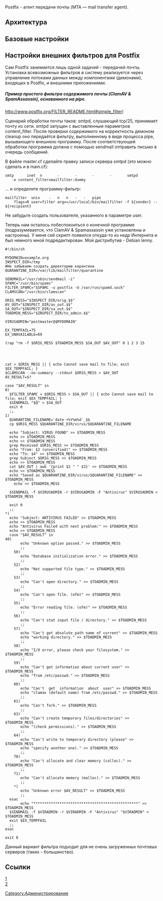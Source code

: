 Postfix - агент передачи почты (MTA — mail transfer agent).

## Архитектура

## Базовые настройки

## Настройки внешних фильтров для Postfix

Сам Postfix занимается лишь одной задачей - передачей почты. Установка
всевозможных фильтров в систему реализуется через управление потоками
данных между компонентами (демонами), входящих в Postfix, и внешними
приложениями.

##### Пример простого фильтра содержимого почты (ClamAV & SpamAssassin), основанного на pipe.

<http://www.postfix.org/FILTER_README.html#simple_filter>)

Сценарий обработки почты таков: smtpd, слушающий tcp/25, принимает почту
из сети. smtpd запущен с выставленным параметров content\_filter. После
проверки содержимого на корректность демоном cleanup оно передаётся
фильтру, выполненному в виде процесса pipe, вызывающего внешнюю
программу. После соответствующей обработки программа должна с
помощью sendmail отправить письмо в очередь сообщений.

В файле master.cf сделайте правку записи сервера smtpd (это можно
сделать и в main.cf):

    smtp      inet  n       -       -       -       -       smtpd
       -o content_filter=mailfilter:dummy

... и определите программу-фильтр:

    mailfilter  unix    -   n   n   -   -   pipe
        flags=R user=filter argv=/usr/local/bin/mailfilter -f ${sender} -- ${recipient}

Не забудьте создать пользователя, указанного в параметре user.

Теперь нам осталось побеспокоиться о конечной программе
(подразумевается, что ClamAV & Spamassassin уже
установлены и настроены). У меня сей скрипт появился откуда-то
из недр Интернета и был немного мной подредактирован. Мой дистрибутив -
Debian lenny.

    #!/bin/sh
    
    MYDOMAIN=example.org
    INSPECT_DIR=/tmp
    #Не забываем создать директорию карантина
    QUARANTINE_DIR=/var/lib/mailfilter/quarantine
    
    SENDMAIL="/usr/sbin/sendmail -i"
    SPAMC="/usr/bin/spamc"
    FILTER_SPAMC="$SPAMC -u postfix -U /var/run/spamd.sock"
    CLAMSCAN="/usr/bin/clamscan"
    
    ORIG_MESS="$INSPECT_DIR/orig.$$"
    AV_OUT="$INSPECT_DIR/av_out.$$"
    SA_OUT="$INSPECT_DIR/sa_out.$$"
    TOADMIN_MESS="$INSPECT_DIR/to_admin.$$"
    
    VIRUSADMIN="postmaster@$MYDOMAIN"
    
    EX_TEMPFAIL=75
    EX_UNAVAILABLE=69
    
    trap "rm -f $ORIG_MESS $TOADMIN_MESS $SA_OUT $AV_OUT" 0 1 2 3 15
    
    
    
    
    cat > $ORIG_MESS || { echo Cannot save mail to file; exit $EX_TEMPFAIL; }
    $CLAMSCAN --no-summary --stdout $ORIG_MESS > $AV_OUT
    AV_RESULT=$?
    
    case "$AV_RESULT" in
    0)
      $FILTER_SPAMC < $ORIG_MESS > $SA_OUT || { echo Cannot save mail to file; exit $EX_TEMPFAIL; }
      $SENDMAIL "$@" < $SA_OUT
      exit 0
      ;;
    1)
      QUARANTINE_FILENAME=`date +%Y%m%d`_$$
      cp $ORIG_MESS $QUARANTINE_DIR/virus/$QUARANTINE_FILENAME
    
      echo "Subject: VIRUS FOUND" >> $TOADMIN_MESS
      echo >> $TOADMIN_MESS
      echo >> $TOADMIN_MESS
      grep Received $ORIG_MESS >> $TOADMIN_MESS
      echo "From: $2 (unverified)" >> $TOADMIN_MESS
      echo "To: $4" >> $TOADMIN_MESS
      grep Subject $ORIG_MESS >> $TOADMIN_MESS
      echo >> $TOADMIN_MESS
      cat $AV_OUT | awk '{print $2 " " $3}' >> $TOADMIN_MESS
      echo >> $TOADMIN_MESS
      echo "Saved as $QUARANTINE_DIR/virus/$QUARANTINE_FILENAME" >> $TOADMIN_MESS
        echo >> $TOADMIN_MESS
     
      $SENDMAIL -f $VIRUSADMIN -r $VIRUSADMIN -F "Antivirus" $VIRUSADMIN < $TOADMIN_MESS
    
      exit 0
      ;;
    *)
      echo "Subject: ANTIVIRUS FAILED" >> $TOADMIN_MESS
      echo >> $TOADMIN_MESS
      echo "Antivirus Failed with next problem:" >> $TOADMIN_MESS
      echo >> $TOADMIN_MESS
      case "$AV_RESULT" in
    40)
           echo "Unknown option passed." >> $TOADMIN_MESS
           ;;
        50)
           echo "Database initialization error." >> $TOADMIN_MESS
           ;;
        52)
           echo "Not supported file type." >> $TOADMIN_MESS
           ;;
        53)
           echo "Can't open directory." >> $TOADMIN_MESS
           ;;
        54)
           echo "Can't open file. (ofm)" >> $TOADMIN_MESS
           ;;
        55)
           echo "Error reading file. (ofm)" >> $TOADMIN_MESS
           ;;
        56)
           echo "Can't stat input file / directory." >> $TOADMIN_MESS
           ;;
        57) 
           echo "Can't get absolute path name of current" >> $TOADMIN_MESS
           echo "working directory." >> $TOADMIN_MESS
           ;;
        58)
           echo "I/O error, please check your filesystem." >> $TOADMIN_MESS
           ;;
        59) 
           echo "Can't get information about current user" >> $TOADMIN_MESS
           echo "from /etc/passwd." >> $TOADMIN_MESS
           ;;
        60) 
           echo "Can't  get  information  about  user" >> $TOADMIN_MESS
           echo "clamav (default name) from /etc/passwd." >> $TOADMIN_MESS
           ;;
        61) 
           echo "Can't fork." >> $TOADMIN_MESS
           ;;
        63) 
           echo "Can't create temporary files/directories" >> $TOADMIN_MESS
           echo "(check permissions)." >> $TOADMIN_MESS
           ;;
        64) 
           echo "Can't write to temporary directory (please" >> $TOADMIN_MESS
           echo "specify another one)." >> $TOADMIN_MESS
           ;;
        70) 
           echo "Can't allocate and clear memory (calloc)." >> $TOADMIN_MESS
           ;;
        71) 
           echo "Can't allocate memory (malloc)." >> $TOADMIN_MESS
           ;;
        *)
           echo "Unknown error $AV_RESULT" >> $TOADMIN_MESS
           ;;
      esac
           echo "************************************************" >> $TOADMIN_MESS
      $SENDMAIL -f $VIRADMIN -r $VIRADMIN -F "Antivirus" "$VIRADMIN" < $TOADMIN_MESS
      exit $EX_TEMPFAIL
      ;;
    esac
     
    exit 0

Данный вариант фильтра подходит для не очень загруженных почтовых
серверов (таких - большинство).

## Ссылки

[1](http://www.postfix.org/documentation.html)  
[2](http://www.books.ru/shop/books/561452)

[Category:Администрирование](Category:Администрирование "wikilink")
